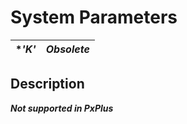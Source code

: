 # System Parameters

**'*K'** |  **_Obsolete_**  
---|---  
  
##  Description

**_Not supported in PxPlus_**
